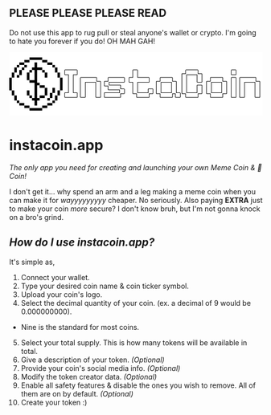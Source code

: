 ## PLEASE PLEASE PLEASE READ
Do not use this app to rug pull or steal anyone's wallet or crypto. I'm going to hate you forever if you do! OH MAH GAH!

<p align="center">
    <img src="https://github.com/NEETDemXn/instacoin.app/blob/main/blob/readme_logo.png">
</p>

# instacoin.app
*The only app you need for creating and launching your own Meme Coin & 💩 Coin!*

I don't get it... why spend an arm and a leg making a meme coin when you can make it for *wayyyyyyyyy* cheaper. No seriously. Also paying **EXTRA** just to make your coin *more* secure? I don't know bruh, but I'm not gonna knock on a bro's grind.

## *How do I use instacoin.app?*
It's simple as,

1. Connect your wallet.
2. Type your desired coin name & coin ticker symbol.
3. Upload your coin's logo.
4. Select the decimal quantity of your coin. (ex. a decimal of 9 would be 0.000000000).
  - Nine is the standard for most coins.
5. Select your total supply. This is how many tokens will be available in total.
6. Give a description of your token. *(Optional)*
7. Provide your coin's social media info. *(Optional)*
8. Modify the token creator data. *(Optional)*
9. Enable all safety features & disable the ones you wish to remove. All of them are on by default. *(Optional)*
10. Create your token :)